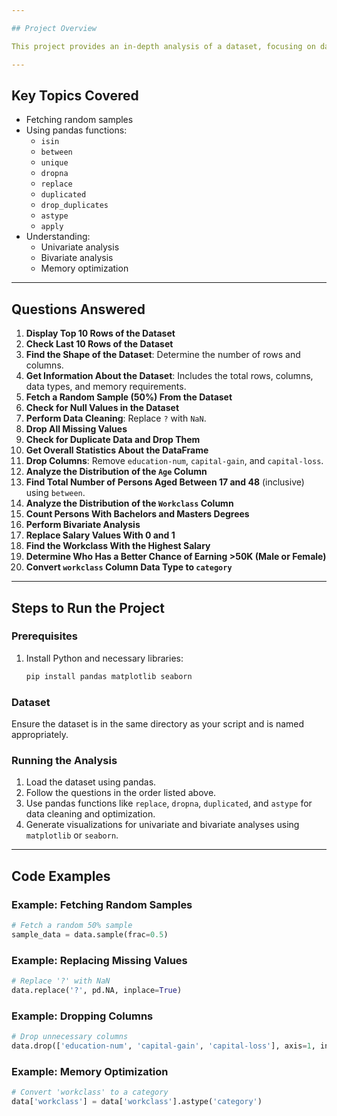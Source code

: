 ```yaml
---

## Project Overview

This project provides an in-depth analysis of a dataset, focusing on data cleaning, exploration, and basic analytics using pandas. The project covers techniques for sampling, handling missing data, removing duplicates, and performing univariate and bivariate analyses. It also includes steps for memory optimization and advanced filtering.

---
```


## Key Topics Covered

- Fetching random samples
- Using pandas functions:
  - `isin`
  - `between`
  - `unique`
  - `dropna`
  - `replace`
  - `duplicated`
  - `drop_duplicates`
  - `astype`
  - `apply`
- Understanding:
  - Univariate analysis
  - Bivariate analysis
  - Memory optimization

---

## Questions Answered

1. **Display Top 10 Rows of the Dataset**  
2. **Check Last 10 Rows of the Dataset**  
3. **Find the Shape of the Dataset**: Determine the number of rows and columns.  
4. **Get Information About the Dataset**: Includes the total rows, columns, data types, and memory requirements.  
5. **Fetch a Random Sample (50%) From the Dataset**  
6. **Check for Null Values in the Dataset**  
7. **Perform Data Cleaning**: Replace `?` with `NaN`.  
8. **Drop All Missing Values**  
9. **Check for Duplicate Data and Drop Them**  
10. **Get Overall Statistics About the DataFrame**  
11. **Drop Columns**: Remove `education-num`, `capital-gain`, and `capital-loss`.  
12. **Analyze the Distribution of the `Age` Column**  
13. **Find Total Number of Persons Aged Between 17 and 48** (inclusive) using `between`.  
14. **Analyze the Distribution of the `Workclass` Column**  
15. **Count Persons With Bachelors and Masters Degrees**  
16. **Perform Bivariate Analysis**  
17. **Replace Salary Values With 0 and 1**  
18. **Find the Workclass With the Highest Salary**  
19. **Determine Who Has a Better Chance of Earning >50K (Male or Female)**  
20. **Convert `workclass` Column Data Type to `category`**

---

## Steps to Run the Project

### Prerequisites
1. Install Python and necessary libraries:
   ```bash
   pip install pandas matplotlib seaborn
   ```

### Dataset
Ensure the dataset is in the same directory as your script and is named appropriately.

### Running the Analysis
1. Load the dataset using pandas.
2. Follow the questions in the order listed above.
3. Use pandas functions like `replace`, `dropna`, `duplicated`, and `astype` for data cleaning and optimization.
4. Generate visualizations for univariate and bivariate analyses using `matplotlib` or `seaborn`.

---

## Code Examples

### Example: Fetching Random Samples
```python
# Fetch a random 50% sample
sample_data = data.sample(frac=0.5)
```

### Example: Replacing Missing Values
```python
# Replace '?' with NaN
data.replace('?', pd.NA, inplace=True)
```

### Example: Dropping Columns
```python
# Drop unnecessary columns
data.drop(['education-num', 'capital-gain', 'capital-loss'], axis=1, inplace=True)
```

### Example: Memory Optimization
```python
# Convert 'workclass' to a category
data['workclass'] = data['workclass'].astype('category')
```

